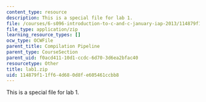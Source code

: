 ```yaml
---
content_type: resource
description: This is a special file for lab 1.
file: /courses/6-s096-introduction-to-c-and-c-january-iap-2013/114879f11ff64d680d8fe605461ccbb8_lab1.zip
file_type: application/zip
learning_resource_types: []
ocw_type: OCWFile
parent_title: Compilation Pipeline
parent_type: CourseSection
parent_uid: f0acd411-10d1-ccdc-6d70-3d6ea2bfac40
resourcetype: Other
title: lab1.zip
uid: 114879f1-1ff6-4d68-0d8f-e605461ccbb8
---
```

This is a special file for lab 1.

